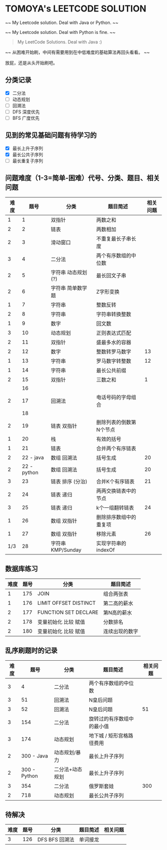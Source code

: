 # TOMOYA's LEETCODE SOLUTION

~~ My Leetcode solution. Deal with Java or Python. ~~

~~ My Leetcode solution. Deal with Python is fine. ~~

> My LeetCode Solutions. Deal with Java :)

~~ 从困难开始刷，中间有需要用到在中低难度的基础算法再回头看看。 ~~

放屁，还是从头开始刷吧。

## 分类记录

- [x] 二分法
- [ ] 动态规划
- [ ] 回溯法
- [ ] DFS 深度优先
- [ ] BFS 广度优先

## 见到的常见基础问题有待学习的

- [x] 最长上升子序列
- [x] 最长公共子序列
- [ ] 最长重复子序列

## 问题难度（1-3=简单-困难）代号、分类、题目、相关问题

| 难度 | 题号        | 分类               | 题目简述                | 相关问题 |
| ---- | ----------- | ------------------ | ----------------------- | -------- |
| 1    | 1           | 双指针             | 两数之和                |          |
| 2    | 2           | 链表               | 两数相加                |          |
| 2    | 3           | 滑动窗口           | 不重复最长子串长度      |          |
| 3    | 4           | 二分法             | 两个有序数组的中位数    |          |
| 2    | 5           | 字符串 动态规划(?) | 最长回文子串            |          |
| 2    | 6           | 字符串 简单数学题  | Z字形变换               |          |
| 1    | 7           | 字符串             | 整数反转                |          |
| 2    | 8           | 字符串             | 字符串转换整数          |          |
| 1    | 9           | 数字               | 回文数                  |          |
| 3    | 10          | 动态规划           | 正则表达式匹配          |          |
| 2    | 11          | 双指针             | 盛最多水的容器          |          |
| 2    | 12          | 数字               | 整数转罗马数字          | 13       |
| 1    | 13          | 字符串             | 罗马数字转整数          | 12       |
| 1    | 14          | 字符串             | 最长公共前缀            |          |
| 2    | 15          | 双指针             | 三数之和                | 1        |
|      | 16          |                    |                         |          |
| 2    | 17          | 回溯法             | 电话号码的字母组合      |          |
|      | 18          |                    |                         |          |
| 2    | 19          | 链表 双指针        | 删除列表的倒数第N个节点 |          |
| 1    | 20          | 栈                 | 有效的括号              |          |
| 1    | 21          | 链表               | 合并两个有序链表        |          |
| 2    | 22 - java   | 数组 回溯法        | 括号生成                | 20       |
| 2    | 22 - python | 数组 回溯法        | 括号生成                | 20       |
| 3    | 23          | 链表 排序 (分治)   | 合并K个有序链表         | 21       |
| 2    | 24          | 链表 递归          | 两两交换链表中的节点    |          |
| 3    | 25          | 链表 递归          | k个一组翻转链表         | 24       |
| 1    | 26          | 数组 双指针        | 删除排序数组中的重复项  |          |
| 1    | 27          | 数组 双指针        | 移除元素                | 26       |
| 1/3  | 28          | 字符串 KMP/Sunday  | 实现字符串的indexOf     |          |

## 数据库练习 

| 难度 | 题号 | 分类                  | 题目简述       |
| ---- | ---- | --------------------- | -------------- |
| 1    | 175  | JOIN                  | 组合两张表     |
| 1    | 176  | LIMIT OFFSET DISTINCT | 第二高的薪水   |
| 2    | 177  | FUNCTION SET DECLARE  | 第N高的薪水    |
| 2    | 178  | 变量初始化 比较 赋值  | 分数排名       |
| 2    | 180  | 变量初始化 比较 赋值  | 连续出现的数字 |

## 乱序刷题时的记录

| 难度 | 题号         | 分类            | 题目简述                   | 相关问题 |
| ---- | ------------ | --------------- | -------------------------- | -------- |
| 3    | 4            | 二分法          | 两个有序数组的中位数       |          |
| 3    | 51           | 回溯法          | N皇后问题                  |          |
| 3    | 52           | 回溯法          | N皇后问题                  | 51       |
| 3    | 154          | 二分法          | 旋转过的有序数组中的最小值 |          |
| 3    | 174          | 动态规划        | 地下城 / 矩形宫格路径费用  |          |
| 2    | 300 - Java   | 动态规划/暴力   | 最长上升子序列             |          |
| 2    | 300 - Python | 二分法+动态规划 | 最长上升子序列             |          |
| 3    | 354          | 二分法          | 俄罗斯套娃                 | 300      |
| 2    | 718          | 动态规划        | 最长公共子序列             |          |


## 待解决

| 难度 | 题号 | 分类           | 题目简述 | 相关问题 |
| ---- | ---- | -------------- | -------- | -------- |
| 3    | 126  | DFS BFS 回溯法 | 单词接龙 |          |